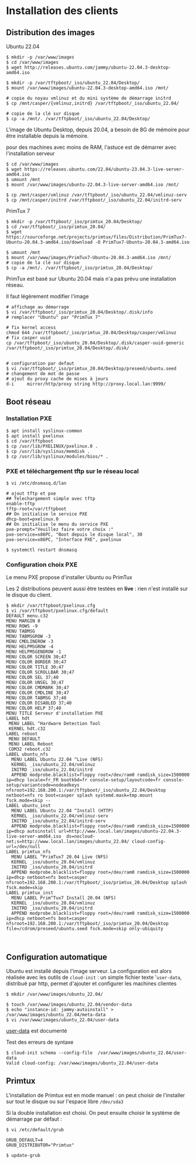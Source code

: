 # Installation des clients


## Distribution des images

Ubuntu 22.04

```
$ mkdir -p /var/www/images
$ cd /var/www/images
$ wget http://releases.ubuntu.com/jammy/ubuntu-22.04.3-desktop-amd64.iso

$ mkdir -p /var/tftpboot/_iso/ubuntu_22.04/Desktop/
$ mount /var/www/images/ubuntu-22.04.3-desktop-amd64.iso /mnt/

# copie du noyau vmlinuz et du mini système de démarrage initrd 
$ cp /mnt/casper/{vmlinuz,initrd} /var/tftpboot/_iso/ubuntu_22.04/

# copie de la clé sur disque
$ cp -a /mnt/. /var/tftpboot/_iso/ubuntu_22.04/Desktop/

```

L'image de Ubuntu Desktop, depuis 20.04, a besoin de 8G de mémoire pour être installable depuis la mémoire.

pour des machines avec moins de RAM, l'astuce est de démarrer avec l'installation serveur
```
$ cd /var/www/images
$ wget https://releases.ubuntu.com/22.04/ubuntu-23.04.3-live-server-amd64.iso
$ umount /mnt
$ mount /var/www/images/ubuntu-22.04.3-live-server-amd64.iso /mnt/

$ cp /mnt/casper/vmlinuz /var/tftpboot/_iso/ubuntu_22.04/vmlinuz-serv
$ cp /mnt/casper/initrd /var/tftpboot/_iso/ubuntu_22.04/initrd-serv

```

PrimTux 7
```
$ mkdir -p /var/tftpboot/_iso/primtux_20.04/Desktop/
$ cd /var/tftpboot/_iso/primtux_20.04/
$ wget https://sourceforge.net/projects/primtux/files/Distribution/PrimTux7-Ubuntu-20.04.3-amd64.iso/download -O PrimTux7-Ubuntu-20.04.3-amd64.iso

$ umount /mnt
$ mount /var/www/images/PrimTux7-Ubuntu-20.04.3-amd64.iso /mnt/
# copie de la clé sur disque
$ cp -a /mnt/. /var/tftpboot/_iso/primtux_20.04/Desktop/

```

PrimTux est basé sur Ubuntu 20.04 mais n'a pas prévu une installation réseau.

Il faut légèrement modifier l'image

```
# affichage au démarrage
$ vi /var/tftpboot/_iso/primtux_20.04/Desktop/.disk/info
# remplacer "Ubuntu" par "PrimTux 7"

# fix kernel access
chmod 644 /var/tftpboot/_iso/primtux_20.04/Desktop/casper/vmlinuz
# fix casper uuid
cp /var/tftpboot/_iso/ubuntu_20.04/Desktop/.disk/casper-uuid-generic /var/tftpboot/_iso/primtux_20.04/Desktop/.disk/


# configuration par defaut
$ vi /var/tftpboot/_iso/primtux_20.04/Desktop/preseed/ubuntu.seed
# changement de mot de passe
# ajout du proxy cache de mises à jours
d-i     mirror/http/proxy string http://proxy.local.lan:9999/
```


## Boot réseau

### Installation PXE
```
$ apt install syslinux-common
$ apt install pxelinux
$ cd /var/tftpboot
$ cp /usr/lib/PXELINUX/pxelinux.0 .
$ cp /usr/lib/syslinux/memdisk .
$ cp /usr/lib/syslinux/modules/bios/* .
```

### PXE et téléchargement tftp sur le réseau local
```
$ vi /etc/dnsmasq.d/lan

# ajout tftp et pxe
## Telechargement simple avec tftp
enable-tftp
tftp-root=/var/tftpboot
## On initialise le service PXE
dhcp-boot=pxelinux.0
## On initialise le menu du service PXE
pxe-prompt="Veuillez faire votre choix :"
pxe-service=x86PC, "Boot depuis le disque local", 30
pxe-service=x86PC, "Interface PXE", pxelinux

$ systemctl restart dnsmasq
```

### Configuration choix PXE

Le menu PXE propose d'installer Ubuntu ou PrimTux

Les 2 distributions peuvent aussi être testées en **live** : rien n'est installé sur le disque du client. 

```
$ mkdir /var/tftpboot/pxelinux.cfg
$ vi /var/tftpboot/pxelinux.cfg/default
DEFAULT menu.c32
MENU MARGIN 0
MENU ROWS -9
MENU TABMSG
MENU TABMSGROW -3
MENU CMDLINEROW -3
MENU HELPMSGROW -4
MENU HELPMSGENDROW -1
MENU COLOR SCREEN 30;47
MENU COLOR BORDER 30;47
MENU COLOR TITLE 30;47
MENU COLOR SCROLLBAR 30;47
MENU COLOR SEL 37;40
MENU COLOR UNSEL 30;47
MENU COLOR CMDMARK 30;47
MENU COLOR CMDLINE 30;47
MENU COLOR TABMSG 37;40
MENU COLOR DISABLED 37;40
MENU COLOR HELP 37;40
MENU TITLE Serveur d'installation PXE
LABEL hdt
 MENU LABEL ^Hardware Detection Tool
 KERNEL hdt.c32
LABEL reboot
 MENU DEFAULT
 MENU LABEL Reboot
 COM32 reboot.c32
LABEL ubuntu_nfs
  MENU LABEL Ubuntu 22.04 ^Live (NFS)
  KERNEL _iso/ubuntu_22.04/vmlinuz
  INITRD _iso/ubuntu_22.04/initrd
  APPEND modprobe.blacklist=floppy root=/dev/ram0 ramdisk_size=1500000 ip=dhcp locale=fr_FR bootkbd=fr console-setup/layoutcode=fr console-setup/variantcode=nodeadkeys nfsroot=192.168.200.1:/var/tftpboot/_iso/ubuntu_22.04/Desktop netboot=nfs ro boot=casper splash systemd.mask=tmp.mount fsck.mode=skip --
LABEL ubuntu_inst
  MENU LABEL Ubuntu 22.04 ^Install (HTTP)
  KERNEL _iso/ubuntu_22.04/vmlinuz-serv
  INITRD _iso/ubuntu_22.04/initrd-serv
  APPEND modprobe.blacklist=floppy root=/dev/ram0 ramdisk_size=1500000 ip=dhcp autoinstall url=http://www.local.lan/images/ubuntu-22.04.3-live-server-amd64.iso  ds=nocloud-net;s=http://www.local.lan/images/ubuntu_22.04/ cloud-config-url=/dev/null
LABEL primtux_nfs
  MENU LABEL ^PrimTux7 20.04 Live (NFS)
  KERNEL _iso/ubuntu_20.04/vmlinuz
  INITRD _iso/ubuntu_20.04/initrd
  APPEND modprobe.blacklist=floppy root=/dev/ram0 ramdisk_size=1500000 ip=dhcp netboot=nfs boot=casper nfsroot=192.168.200.1:/var/tftpboot/_iso/primtux_20.04/Desktop splash fsck.mode=skip
LABEL primtux_inst
  MENU LABEL Prim^Tux7 Install 20.04 (NFS)
  KERNEL _iso/ubuntu_20.04/vmlinuz
  INITRD _iso/ubuntu_20.04/initrd
  APPEND modprobe.blacklist=floppy root=/dev/ram0 ramdisk_size=1500000 ip=dhcp netboot=nfs boot=casper nfsroot=192.168.200.1:/var/tftpboot/_iso/primtux_20.04/Desktop file=/cdrom/preseed/ubuntu.seed fsck.mode=skip only-ubiquity



```
## Configuration automatique

Ubuntu est installé depuis l'image serveur. La configuration est alors réalisée avec les outils de ``cloud-init`` : un simple fichier texte '``user-data``, distribué par http, permet d'ajouter et configurer les machines clientes 

```
$ mkdir /var/www/images/ubuntu_22.04/

$ touch /var/www/images/ubuntu_22.04/vendor-data
$ echo "instance-id: jammy-autoinstall" > /var/www/images/ubuntu_22.04/meta-data
$ vi /var/www/images/ubuntu_22.04/user-data
```

[user-data](user-data) est documenté

Test des erreurs de syntaxe
```
$ cloud-init schema --config-file  /var/www/images/ubuntu_22.04/user-data
Valid cloud-config: /var/www/images/ubuntu_22.04/user-data
```

## Primtux

L'installation de Primtux est en mode manuel : on peut choisir de l'installer sur tout le disque ou sur l'espace libre ``/dev/sda3``

Si la double installation est choisi. On peut ensuite choisir le système de démarrage par défaut :

```
$ vi /etc/default/grub

GRUB_DEFAULT=4
GRUB_DISTRIBUTOR="Primtux"

$ update-grub
```
